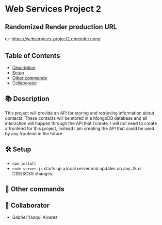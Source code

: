 # Web Services Project 2

## Randomized Render production URL

👉 https://webservices-project2.onrender.com/

## Table of Contents

- [Description](#-description)
- [Setup](#-setup)
- [Other commands](#-other-commands)
- [Collaborator](#-collaborators)

## 📚 Description

This project will provide an API for storing and retrieving information about contacts. These contacts will be stored in a MongoDB database and all interaction will happen through the API that I create. I will not need to create a frontend for this project, instead I am creating the API that could be used by any frontend in the future.

## 🛠️ Setup

- `npm install`
- `node server.js` starts up a local server and updates on any JS or CSS/SCSS changes.

## 🔩 Other commands

## 👾 Collaborator

- Gabriel Yanqui Alvarez
